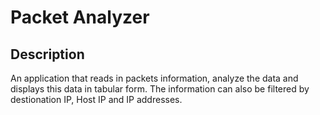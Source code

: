 # Packet Analyzer

## Description
An application that reads in packets information, analyze the data and displays this data in tabular form. The information can also be filtered by destionation IP, Host IP and IP addresses.